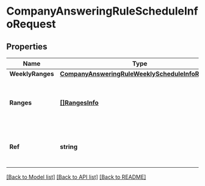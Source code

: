 # CompanyAnsweringRuleScheduleInfoRequest

## Properties

Name | Type | Description | Notes
------------ | ------------- | ------------- | -------------
**WeeklyRanges** | [**CompanyAnsweringRuleWeeklyScheduleInfoRequest**](CompanyAnsweringRuleWeeklyScheduleInfoRequest.md) |  | [optional] 
**Ranges** | [**[]RangesInfo**](RangesInfo.md) | Specific data ranges. If specified, weeklyRanges cannot be specified | [optional] 
**Ref** | **string** | Reference to Business Hours or After Hours schedule | [optional] 

[[Back to Model list]](../README.md#documentation-for-models) [[Back to API list]](../README.md#documentation-for-api-endpoints) [[Back to README]](../README.md)



